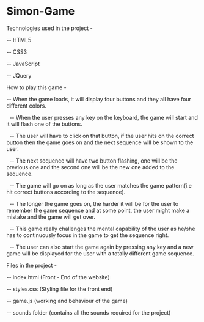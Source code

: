 # Simon-Game

Technologies used in the project -

  -- HTML5 
  
  -- CSS3
  
  -- JavaScript
  
  -- JQuery
  
How to play this game - 

  -- When the game loads, it will display four buttons and they all have four different colors. 
  
  -- When the user presses any key on the keyboard, the game will start and it will flash one of the buttons. 
  
  -- The user will have to click on that button, if the user hits on the correct button then the game goes on and the next sequence will be shown to the user. 
  
  -- The next sequence will have two button flashing, one will be the previous one and the second one will be the new one added to the sequence. 
  
  -- The game will go on as long as the user matches the game pattern(i.e hit correct buttons according to the sequence). 
  
  -- The longer the game goes on, the harder it will be for the user to remember the game sequence and at some point, the user might make a mistake and the game will get over. 
  
  -- This game really challenges the mental capability of the user as he/she has to continuously focus in the game to get the sequence right. 
  
  -- The user can also start the game again by pressing any key and a new game will be displayed for the user with a totally different game sequence. 
  
Files in the project - 

 -- index.html (Front - End of the website)
 
 -- styles.css (Styling file for the front end)
 
 -- game.js (working and behaviour of the game)
 
 -- sounds folder (contains all the sounds required for the project)
 
